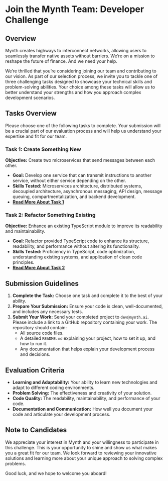 # Join the Mynth Team: Developer Challenge

## Overview

Mynth creates highways to interconnect networks, allowing users to
seamlessly transfer native assets without barriers. We’re on a mission
to reshape the future of finance. And we need your help.

We’re thrilled that you’re considering joining our team and contributing
to our vision. As part of our selection process, we invite you to tackle
one of three challenging tasks designed to showcase your technical
skills and problem-solving abilities. Your choice among these tasks will
allow us to better understand your strengths and how you approach
complex development scenarios.

## Tasks Overview

Please choose one of the following tasks to complete. Your submission
will be a crucial part of our evaluation process and will help us
understand your expertise and fit for our team.

### Task 1: Create Something New

**Objective:** Create two microservices that send messages between each
other.

- **Goal:** Develop one service that can transmit instructions to
  another service, without either service depending on the other.
- **Skills Tested:** Microservices architecture, distributed systems,
  decoupled architecture, asynchronous messaging, API design, message
  queuing, compartmentalization, and backend development.
- **[Read More About Task 1](assignment1/README.md)**

### Task 2: Refactor Something Existing

**Objective:** Enhance an existing TypeScript module to improve its
readability and maintainability.

- **Goal:** Refactor provided TypeScript code to enhance its structure,
  readability, and performance without altering its functionality.
- **Skills Tested:** Proficiency in TypeScript, code optimization,
  understanding existing systems, and application of clean code
  principles.
- **[Read More About Task 2](assignment2/README.md)**

## Submission Guidelines

1.  **Complete the Task:** Choose one task and complete it to the best
    of your ability.
2.  **Prepare Your Submission:** Ensure your code is clean,
    well-documented, and includes any necessary tests.
3.  **Submit Your Work:** Send your completed project to `dev@mynth.ai`.
    Please include a link to a GitHub repository containing your work.
    The repository should contain:
    - All source code files.
    - A detailed `README.md` explaining your project, how to set it up,
      and how to run it.
    - Any documentation that helps explain your development process and
      decisions.

## Evaluation Criteria

- **Learning and Adaptability:** Your ability to learn new technologies
  and adapt to different coding environments.
- **Problem Solving:** The effectiveness and creativity of your
  solution.
- **Code Quality:** The readability, maintainability, and performance of
  your code.
- **Documentation and Communication:** How well you document your code
  and articulate your development process.

## Note to Candidates

We appreciate your interest in Mynth and your willingness to participate
in this challenge. This is your opportunity to shine and show us what
makes you a great fit for our team. We look forward to reviewing your
innovative solutions and learning more about your unique approach to
solving complex problems.

Good luck, and we hope to welcome you aboard!
